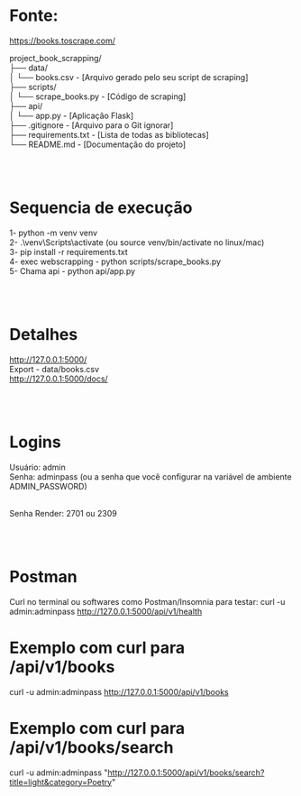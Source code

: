 
# Fonte:
https://books.toscrape.com/  <br>

project_book_scrapping/ <br>
├── data/ <br>
│   └── books.csv - [Arquivo gerado pelo seu script de scraping] <br>
├── scripts/ <br>
│   └── scrape_books.py - [Código de scraping] <br>
├── api/ <br>
│   └── app.py - [Aplicação Flask] <br>
├── .gitignore - [Arquivo para o Git ignorar] <br>
├── requirements.txt - [Lista de todas as bibliotecas] <br>
└── README.md - [Documentação do projeto] <br>

<br>
<br>

# Sequencia de execução
1- python -m venv venv  <br>
2- .\venv\Scripts\activate (ou source venv/bin/activate no linux/mac)  <br>
3- pip install -r requirements.txt  <br>
4- exec webscrapping - python scripts/scrape_books.py  <br>
5- Chama api - python api/app.py  <br>

<br>
<br>

# Detalhes
http://127.0.0.1:5000/  <br>
Export - data/books.csv  <br>
http://127.0.0.1:5000/docs/  <br>

<br>
<br>

# Logins
Usuário: admin  <br>
Senha: adminpass (ou a senha que você configurar na variável de ambiente ADMIN_PASSWORD)  <br>
<br>

Senha Render: 2701 ou 2309

<br>
<br>

# Postman
Curl no terminal ou softwares como Postman/Insomnia para testar:
curl -u admin:adminpass http://127.0.0.1:5000/api/v1/health

# Exemplo com curl para /api/v1/books
curl -u admin:adminpass http://127.0.0.1:5000/api/v1/books

# Exemplo com curl para /api/v1/books/search
curl -u admin:adminpass "http://127.0.0.1:5000/api/v1/books/search?title=light&category=Poetry"

<br>
<br>
